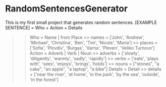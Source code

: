 # RandomSentencesGenerator
This is my first small project that generates random sentences.
[EXAMPLE SENTENCE] = Who +  Action + Details
>> Who = Name | from Place
    >>    names = ['John', 'Andrew', 'Michael', 'Christina', 'Ben', 'Tim', 'Nicole', 'Maria']
    >>   places = ['Sofia', 'Plovdiv', 'Burgas', 'Varna', 'Pleven', 'Veliko Turnovo']
>> Action = Adverb | Verb | Noun
    >> adverbs = ['slowly', 'diligently', 'warmly', 'sadly', 'rapidly']
    >> verbs = ['eats', 'plays with', 'sees', 'enjoys', 'brings', 'holds']
    >> nouns = ["stones", "a cake", "an apple", "a laptop", "a bike"]
>> Details = Detail
    >> details = ['near the river', 'at home', 'in the park', 'by the sea', 'outside', 'in the forest']

